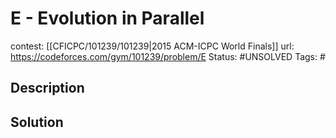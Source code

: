 # E - Evolution in Parallel

contest: [[CFICPC/101239/101239|2015 ACM-ICPC World Finals]]
url: https://codeforces.com/gym/101239/problem/E
Status: #UNSOLVED
Tags: #

## Description

## Solution

